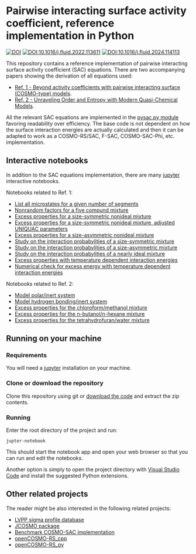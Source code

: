 # Pairwise interacting surface activity coefficient, reference implementation in Python
[![DOI](https://zenodo.org/badge/DOI/10.5281/zenodo.6962631.svg)](https://doi.org/10.5281/zenodo.6962631)
[![DOI:10.1016/j.fluid.2022.113611](http://img.shields.io/badge/DOI-10.1016/j.fluid.2022.113611-B31B1B.svg)](https://doi.org/10.1016/j.fluid.2022.113611)
[![DOI:10.1016/j.fluid.2024.114113](http://img.shields.io/badge/DOI-10.1016/j.fluid.2024.114113-B31B1B.svg)](https://doi.org/10.1016/j.fluid.2024.114113)

This repository contains a reference implementation of pairwise interacting surface
activity coefficient (SAC) equations.
There are two accompanying papers showing the derivation of all equations used:
 - [Ref. 1 - Beyond activity coefficients with pairwise interacting surface (COSMO-type) models](https://doi.org/10.1016/j.fluid.2022.113611).
 - [Ref. 2 - Unraveling Order and Entropy with Modern Quasi-Chemical Models](https://doi.org/10.1016/j.fluid.2024.114113).

All the relevant SAC equations are implemented in the [pysac.py module](./pysac.py)
favoring readability over efficiency.
The base code is not dependent on how the surface interaction energies are actually calculated and
then it can be adapted to work as a COSMO-RS/SAC, F-SAC, COSMO-SAC-Phi, etc. implementation.

## Interactive notebooks

In addition to the SAC equations implementation, there are many [jupyter](https://jupyter.org/)
interactive notebooks.

Notebooks related to Ref. 1:
 - [List all microstates for a given number of segments](./notebook/microstates.ipynb)
 - [Nonrandom factors for a five compund mixture](./notebook/five_compounds.ipynb)
 - [Excess properties for a size-symmetric nonideal mixture](./notebook/ue_symmetric_direct.ipynb)
 - [Excess properties for a size-symmetric nonideal mixture, adjusted UNIQUAC parameters](./notebook/ue_symmetric.ipynb)
- [Excess properties for a size-asymmetric nonideal mixture](./notebook/ue_asymmetric.ipynb)
- [Study on the interaction probabylities of a size-symmetric mixture](./notebook/prob_symmetric.ipynb)
- [Study on the interaction probabylities of a size-asymmetric mixture](./notebook/prob_asymetric.ipynb)
- [Study on the interaction probabylities of a nearly ideal mixture](./notebook/prob_nearly_ideal.ipynb)
- [Excess properties with temperature dependent interaction energies](./notebook/fsac_ft.ipynb)
- [Numerical check for excess energy with temperature dependent interaction energies](./notebook/fsac_u_check.ipynb)

Notebooks related to Ref. 2:
 - [Model polar/inert system](./notebook/egner_polar_inert.ipynb)
 - [Model hydrogen bonding/inert system](./notebook/egner_hb_inert.ipynb)
 - [Excess properties for the chloroform/methanol mixture](./notebook/chloroform_methanol.ipynb)
 - [Excess properties for the n-butanol/n-hexane mixture](./notebook/butanol_hexane.ipynb)
 - [Excess properties for the tetrahydrofuran/water mixture](./notebook/tetrahydrofuran_water.ipynb)
 
## Running on your machine

### Requirements

You will need a [jupyter](https://jupyter.org/) installation on your machine.

### Clone or download the repository

Clone this repository using git or [download the code](https://github.com/lvpp/pysac/archive/refs/heads/main.zip) and extract the zip contents.

### Running

Enter the root directory of the project and run:
```console
jupter-notebook
```

This should start the notebook app and open your web browser so that you can run and edit the notebooks.

Another option is simply to open the project directory with [Visual Studio Code](https://code.visualstudio.com/) and install the suggested Python extensions.

## Other related projects

The reader might be also interested in the following related projects:
 - [LVPP sigma profile database](https://github.com/lvpp/sigma)
 - [JCOSMO package](https://www.ufrgs.br/lvpp/2023/09/22/jcosmo-download)
 - [Benchmark COSMO-SAC implementation](https://github.com/usnistgov/COSMOSAC)
 - [openCOSMO-RS_cpp](https://github.com/TUHH-TVT/openCOSMO-RS_cpp)
 - [openCOSMO-RS_py](https://github.com/TUHH-TVT/openCOSMO-RS_py)
